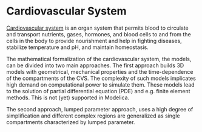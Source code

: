 # Cardiovascular System

[Cardiovascular system](http://en.wikipedia.org/Circulatory_system) is an organ system that permits blood to circulate and transport nutrients, gases, hormones, and blood cells to and from the cells in the body to provide nourishment and help in fighting diseases, stabilize temperature and pH, and maintain homeostasis. 

The mathematical formalization of the cardiovascular system, the models, can be divided into two main approaches. The first approach builds 3D models with geometrical, mechanical properties and the time-dependence of the compartments of the CVS. The complexity of such models implicates high demand on computational power to simulate them. These models lead to the solution of partial differential equation (PDE) and e.g. finite element methods. This is not (yet) supported in Modelica.  

The second approach, lumped parameter approach, uses a high degree of simplification and different complex regions are generalized as single compartments characterized by lumped parameter.

